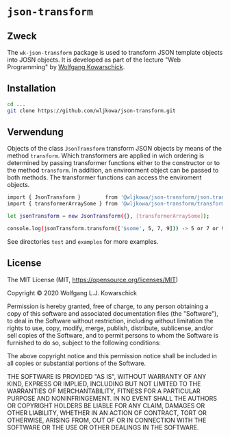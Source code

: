 # ```json-transform```

## Zweck

The ```wk-json-transform``` package is used to transform JSON template
objects into JOSN objects. It is developed as part of the lecture
"Web Programming" by [Wolfgang Kowarschick](https://kowa.hs-augsburg.de).

## Installation

```bash
cd ...
git clone https://github.com/wljkowa/json-transform.git
```

## Verwendung

Objects of the class ```JsonTransform``` transform JSON objects
by means of the method ```transform```. Which transformers are
applied in wich ordering is determined by passing transformer
functions either to the constructor or to the method ```transform```.
In addition, an environment object can be passed to both methods.
The transformer functions can access the enviroment objects.

```bash
import { JsonTransform }        from '@wljkowa/json-transform/json.transform';
import { transformerArraySome } from '@wljkowa/json-transform/transformer/transformer.array.some'

let jsonTransform = new JsonTransform({}, [transformerArraySome]);

console.log(jsonTransform.transform(['$some', 5, 7, 9])) -> 5 or 7 or 9 (randomly)
```

See directories ```test``` and ```examples``` for more examples.

## License

The MIT License (MIT, <https://opensource.org/licenses/MIT>)

Copyright © 2020 Wolfgang L.J. Kowarschick

Permission is hereby granted, free of charge, to any person obtaining a copy
of this software and associated documentation files (the "Software"), to deal
in the Software without restriction, including without limitation the rights
to use, copy, modify, merge, publish, distribute, sublicense, and/or sell
copies of the Software, and to permit persons to whom the Software is
furnished to do so, subject to the following conditions:

The above copyright notice and this permission notice shall be included in all
copies or substantial portions of the Software.

THE SOFTWARE IS PROVIDED "AS IS", WITHOUT WARRANTY OF ANY KIND, EXPRESS OR
IMPLIED, INCLUDING BUT NOT LIMITED TO THE WARRANTIES OF MERCHANTABILITY,
FITNESS FOR A PARTICULAR PURPOSE AND NONINFRINGEMENT. IN NO EVENT SHALL THE
AUTHORS OR COPYRIGHT HOLDERS BE LIABLE FOR ANY CLAIM, DAMAGES OR OTHER
LIABILITY, WHETHER IN AN ACTION OF CONTRACT, TORT OR OTHERWISE, ARISING FROM,
OUT OF OR IN CONNECTION WITH THE SOFTWARE OR THE USE OR OTHER DEALINGS IN THE
SOFTWARE.
